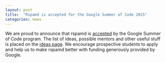 ```yaml
---
layout: post
title:  "Rspamd is accepted for the Google Summer of Code 2015"
categories: news
---
```


We are proud to announce that rspamd is [accepted](http://www.google-melange.com/gsoc/org2/google/gsoc2015/rspamd) by the Google Summer of Code program.
The list of ideas, possible mentors and other useful stuff is placed on the [ideas page](/ideas.html). We encourage prospective students to apply and help us to make rspamd better with funding generously provided by Google.
